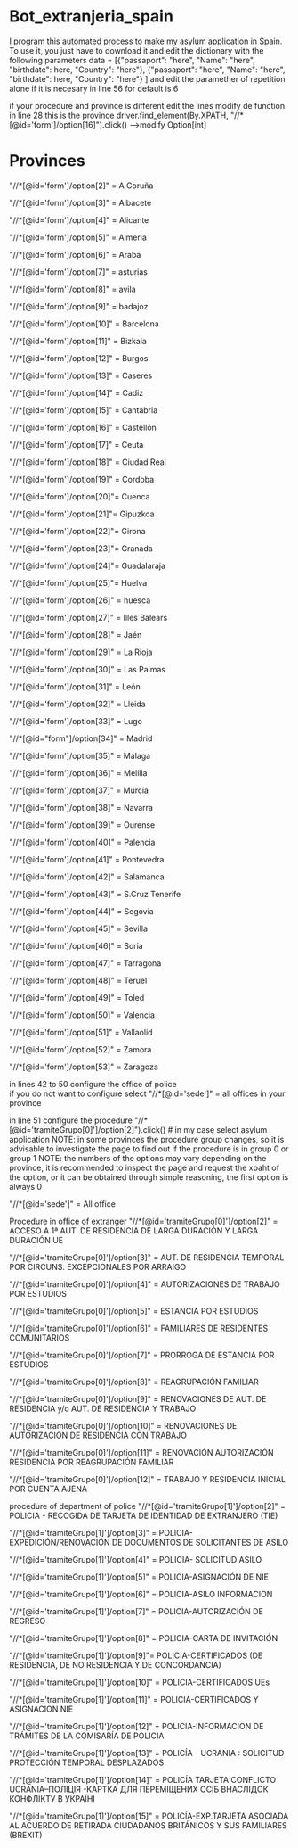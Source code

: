 # Bot_extranjeria_spain

I program this automated process to make my asylum application in Spain.
To use it, you just have to download it and edit the dictionary with the following parameters
data = [{"passaport": "here", "Name": "here", "birthdate": here, "Country": "here"},
        {"passaport": "here", "Name": "here", "birthdate": here, "Country": "here"}
         ]
  and edit the paramether of repetition alone if it is necesary in line 56 for default is 6
  
if your procedure and province  is  different edit the lines
modify de function in line  28 this is the province
driver.find_element(By.XPATH, "//*[@id='form']/option[16]").click()
                                            -->modify Option[int] 
# Provinces
"//*[@id='form']/option[2]" = A Coruña

"//*[@id='form']/option[3]" = Albacete

"//*[@id='form']/option[4]" = Alicante

"//*[@id='form']/option[5]" = Almeria

"//*[@id='form']/option[6]" = Araba

"//*[@id='form']/option[7]" = asturias

"//*[@id='form']/option[8]" = avila

"//*[@id='form']/option[9]" =  badajoz

"//*[@id='form']/option[10]" = Barcelona

"//*[@id='form']/option[11]" = Bizkaia

"//*[@id='form']/option[12]" = Burgos

"//*[@id='form']/option[13]" = Caseres

"//*[@id='form']/option[14]" = Cadiz

"//*[@id='form']/option[15]" = Cantabria

"//*[@id='form']/option[16]" = Castellón

"//*[@id='form']/option[17]" = Ceuta

"//*[@id='form']/option[18]" = Ciudad Real

"//*[@id='form']/option[19]" = Cordoba

"//*[@id='form']/option[20]"=  Cuenca

"//*[@id='form']/option[21]"=  Gipuzkoa

"//*[@id='form']/option[22]"= Girona

"//*[@id='form']/option[23]"= Granada

"//*[@id='form']/option[24]"= Guadalaraja

"//*[@id='form']/option[25]"= Huelva

"//*[@id='form']/option[26]" = huesca

"//*[@id='form']/option[27]" = Illes Balears

"//*[@id='form']/option[28]" = Jaén

"//*[@id='form']/option[29]" = La Rioja

"//*[@id='form']/option[30]" = Las Palmas

"//*[@id='form']/option[31]" = León

"//*[@id='form']/option[32]" = Lleida

"//*[@id='form']/option[33]" = Lugo

"//*[@id="form"]/option[34]" = Madrid

"//*[@id='form']/option[35]" = Málaga

"//*[@id='form']/option[36]" = Melilla

"//*[@id='form']/option[37]" = Murcia

"//*[@id='form']/option[38]" = Navarra

"//*[@id='form']/option[39]" = Ourense

"//*[@id='form']/option[40]" = Palencia

"//*[@id='form']/option[41]" = Pontevedra

"//*[@id='form']/option[42]" = Salamanca

"//*[@id='form']/option[43]" = S.Cruz Tenerife

"//*[@id='form']/option[44]" = Segovia

"//*[@id='form']/option[45]" = Sevilla

"//*[@id='form']/option[46]" = Soria

"//*[@id='form']/option[47]" = Tarragona

"//*[@id='form']/option[48]" = Teruel

"//*[@id='form']/option[49]" = Toled

"//*[@id='form']/option[50]" = Valencia

"//*[@id='form']/option[51]" = Vallaolid

"//*[@id='form']/option[52]" = Zamora

"//*[@id='form']/option[53]" = Zaragoza

in lines 42 to 50 configure the office of police  
if you do not want to configure select "//*[@id='sede']" = all offices in your province

in line  51 configure the procedure
"//*[@id='tramiteGrupo[0]']/option[2]").click()  # in my case select asylum application
NOTE: in some provinces the procedure group changes, so it is advisable to investigate the page to find out if the procedure is in group 0 or group 1
NOTE: the numbers of the options may vary depending on the province, it is recommended to inspect the page and request the xpaht of the option, or it can be obtained through simple reasoning, the first option is always 0

"//*[@id='sede']"  = All office

Procedure in office of extranger
"//*[@id='tramiteGrupo[0]']/option[2]" = ACCESO A 1ª AUT. DE RESIDENCIA DE LARGA DURACIÓN Y LARGA DURACIÓN UE

"//*[@id='tramiteGrupo[0]']/option[3]" = AUT. DE RESIDENCIA TEMPORAL POR CIRCUNS. EXCEPCIONALES POR ARRAIGO

"//*[@id='tramiteGrupo[0]']/option[4]" = AUTORIZACIONES DE TRABAJO POR ESTUDIOS

"//*[@id='tramiteGrupo[0]']/option[5]" = ESTANCIA POR ESTUDIOS

"//*[@id='tramiteGrupo[0]']/option[6]" = FAMILIARES DE RESIDENTES COMUNITARIOS

"//*[@id='tramiteGrupo[0]']/option[7]" = PRORROGA DE ESTANCIA POR ESTUDIOS

"//*[@id='tramiteGrupo[0]']/option[8]" = REAGRUPACIÓN FAMILIAR

"//*[@id='tramiteGrupo[0]']/option[9]" = RENOVACIONES DE AUT. DE RESIDENCIA  y/o  AUT. DE RESIDENCIA Y TRABAJO

"//*[@id='tramiteGrupo[0]']/option[10]" = RENOVACIONES DE AUTORIZACIÓN DE RESIDENCIA CON TRABAJO

"//*[@id='tramiteGrupo[0]']/option[11]" = RENOVACIÓN AUTORIZACIÓN RESIDENCIA POR REAGRUPACIÓN FAMILIAR

"//*[@id='tramiteGrupo[0]']/option[12]" = TRABAJO Y RESIDENCIA INICIAL POR CUENTA AJENA


procedure of department of police
"//*[@id='tramiteGrupo[1]']/option[2]" = POLICIA - RECOGIDA DE TARJETA DE IDENTIDAD DE EXTRANJERO (TIE)

"//*[@id='tramiteGrupo[1]']/option[3]" = POLICIA- EXPEDICIÓN/RENOVACIÓN DE DOCUMENTOS DE SOLICITANTES DE ASILO

"//*[@id='tramiteGrupo[1]']/option[4]" = POLICIA- SOLICITUD ASILO

"//*[@id='tramiteGrupo[1]']/option[5]" = POLICIA-ASIGNACIÓN DE NIE

"//*[@id='tramiteGrupo[1]']/option[6]" = POLICIA-ASILO INFORMACION 

"//*[@id='tramiteGrupo[1]']/option[7]" = POLICIA-AUTORIZACIÓN DE REGRESO

"//*[@id='tramiteGrupo[1]']/option[8]" = POLICIA-CARTA DE INVITACIÓN

"//*[@id='tramiteGrupo[1]']/option[9]"= POLICIA-CERTIFICADOS (DE RESIDENCIA, DE NO RESIDENCIA Y DE CONCORDANCIA)

"//*[@id='tramiteGrupo[1]']/option[10]" = POLICIA-CERTIFICADOS UEs

"//*[@id='tramiteGrupo[1]']/option[11]" = POLICIA-CERTIFICADOS Y ASIGNACION NIE

"//*[@id='tramiteGrupo[1]']/option[12]" = POLICIA-INFORMACION DE TRÁMITES DE LA COMISARÍA DE POLICIA

"//*[@id='tramiteGrupo[1]']/option[13]" = POLICÍA - UCRANIA : SOLICITUD PROTECCIÓN TEMPORAL DESPLAZADOS

"//*[@id='tramiteGrupo[1]']/option[14]" = POLICÍA TARJETA CONFLICTO UCRANIA–ПОЛІЦІЯ -КАРТКА ДЛЯ ПЕРЕМІЩЕНИХ ОСІБ ВНАСЛІДОК КОНФЛІКТУ В УКРАЇНІ

"//*[@id='tramiteGrupo[1]']/option[15]" = POLICÍA-EXP.TARJETA ASOCIADA AL ACUERDO DE RETIRADA CIUDADANOS BRITÁNICOS Y SUS FAMILIARES (BREXIT)
